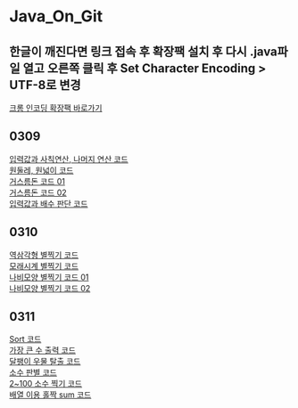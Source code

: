 # Java_On_Git

## 한글이 깨진다면 링크 접속 후 확장팩 설치 후 다시 .java파일 열고 오른쪽 클릭 후 Set Character Encoding > UTF-8로 변경
[크롬 인코딩 확장팩 바로가기](https://chrome.google.com/webstore/detail/set-character-encoding/bpojelgakakmcfmjfilgdlmhefphglae)

## 0309
[입력값과 사칙연산, 나머지 연산 코드](/HomeworkMain01.java)<br>
[원둘레, 원넓이 코드](/HomeworkMain02.java)<br>
[거스름돈 코드 01](/HomeworkMain03a.java)<br>
[거스름돈 코드 02](/HomeworkMain03b.java)<br>
[입력값과 배수 판단 코드](/HomeworkMain04.java)<br>

## 0310
[역삼각형 별찍기 코드](/HomeworkMain06.java)<br>
[모래시계 별찍기 코드](/HomeworkMain07.java)<br>
[나비모양 별찍기 코드 01](/HomeworkMain08a.java)<br>
[나비모양 별찍기 코드 02](/HomeworkMain08b.java)<br>

## 0311
[Sort 코드](/HomeworkMain0311a.java)<br>
[가장 큰 수 출력 코드](/HomeworkMain0311b.java)<br>
[달팽이 우물 탈출 코드](/HomeworkMain0311c.java)<br>
[소수 판별 코드](/HomeworkMain0311d.java)<br>
[2~100 소수 찍기 코드](/HomeworkMain0311e.java)<br>
[배열 이용 홀짝 sum 코드](/HomeworkMain0311f.java)<br>
